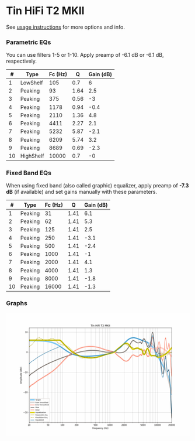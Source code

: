 # Tin HiFi T2 MKII
See [usage instructions](https://github.com/jaakkopasanen/AutoEq#usage) for more options and info.

### Parametric EQs
You can use filters 1-5 or 1-10. Apply preamp of -6.1 dB or -6.1 dB, respectively.

|   # | Type      |   Fc (Hz) |    Q |   Gain (dB) |
|-----|-----------|-----------|------|-------------|
|   1 | LowShelf  |       105 | 0.7  |         6   |
|   2 | Peaking   |        93 | 1.64 |         2.5 |
|   3 | Peaking   |       375 | 0.56 |        -3   |
|   4 | Peaking   |      1178 | 0.94 |        -0.4 |
|   5 | Peaking   |      2110 | 1.36 |         4.8 |
|   6 | Peaking   |      4411 | 2.27 |         2.1 |
|   7 | Peaking   |      5232 | 5.87 |        -2.1 |
|   8 | Peaking   |      6209 | 5.74 |         3.2 |
|   9 | Peaking   |      8689 | 0.69 |        -2.3 |
|  10 | HighShelf |     10000 | 0.7  |        -0   |

### Fixed Band EQs
When using fixed band (also called graphic) equalizer, apply preamp of **-7.3 dB** (if available) and set gains manually with these parameters.

|   # | Type    |   Fc (Hz) |    Q |   Gain (dB) |
|-----|---------|-----------|------|-------------|
|   1 | Peaking |        31 | 1.41 |         6.1 |
|   2 | Peaking |        62 | 1.41 |         5.3 |
|   3 | Peaking |       125 | 1.41 |         2.5 |
|   4 | Peaking |       250 | 1.41 |        -3.1 |
|   5 | Peaking |       500 | 1.41 |        -2.4 |
|   6 | Peaking |      1000 | 1.41 |        -1   |
|   7 | Peaking |      2000 | 1.41 |         4.1 |
|   8 | Peaking |      4000 | 1.41 |         1.3 |
|   9 | Peaking |      8000 | 1.41 |        -1.8 |
|  10 | Peaking |     16000 | 1.41 |        -1.3 |

### Graphs
![](./Tin%20HiFi%20T2%20MKII.png)

